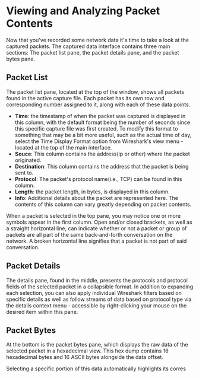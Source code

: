 # Viewing and Analyzing Packet Contents
Now that you've recorded some network data it's time to take a look at the captured packets. The captured data interface contains three main sections: The packet list pane, the packet details pane, and the packet bytes pane.

## Packet List
The packet list pane, located at the top of the window, shows all packets found in the active capture file. Each packet has its own row and corresponding number assigned to it, along with each of these data points.

- **Time**: the timestamp of when the packet was captured is displayed in this column, with the default format being the number of seconds since this specific capture file was first created. To modify this format to something that may be a bit more useful, such as the actual time of day, select the Time Display Format option from Wireshark's view menu -located at the top of the main interface.
- **Souce**: This column contains the address(ip or other) where the packet originated.
- **Destination**: This column contains the address that the packet is being sent to.
- **Protocol**: The packet's protocol name(i.e., TCP)  can be found in this column.
- **Length**: the packet length, in bytes, is displayed in this column.
- **Info**: Additional details about the packet are represented here. The contents of this column can vary greatly depending on packet contents.

When a packet is selected in the top pane, you may notice one or more symbols appear in the first column. Open and/or closed brackets, as well as a straight horizontal line, can indicate whether or not a packet or group of packets are all part of the same back-and-forth conversation on the network. A broken horizontal line signifies that a packet is not part of said conversation.

## Packet Details
The details pane, found in the middle, presents the protocols and protocol fields of the selected packet in a collapsible format. In addition to expanding each selection, you can also apply individual Wireshark filters based on specific details as well as follow streams of data based on protocol type via the details context menu - accessible by right-clicking your mouse on the desired item within this pane.

## Packet Bytes
At the bottom is the packet bytes pane, which displays the raw data of the selected packet in a hexadecimal view. This hex dump contains 16 hexadecimal bytes and 16 ASCII bytes alongside the data offset.

Selecting a specific portion of this data automatically highlights its corres
<!--stackedit_data:
eyJoaXN0b3J5IjpbLTM2MjQ5OTY5LC0yMDg4NzQ2NjEyXX0=
-->